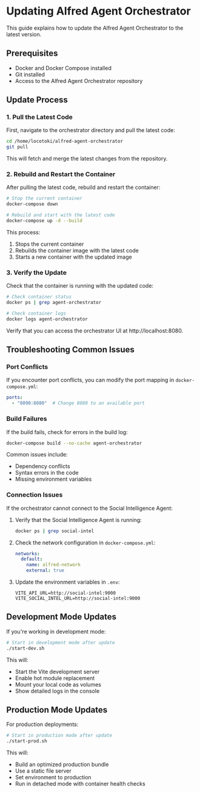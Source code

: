 # Updating Alfred Agent Orchestrator

This guide explains how to update the Alfred Agent Orchestrator to the latest version.

## Prerequisites

- Docker and Docker Compose installed
- Git installed
- Access to the Alfred Agent Orchestrator repository

## Update Process

### 1. Pull the Latest Code

First, navigate to the orchestrator directory and pull the latest code:

```bash
cd /home/locotoki/alfred-agent-orchestrator
git pull
```

This will fetch and merge the latest changes from the repository.

### 2. Rebuild and Restart the Container

After pulling the latest code, rebuild and restart the container:

```bash
# Stop the current container
docker-compose down

# Rebuild and start with the latest code
docker-compose up -d --build
```

This process:
1. Stops the current container
2. Rebuilds the container image with the latest code
3. Starts a new container with the updated image

### 3. Verify the Update

Check that the container is running with the updated code:

```bash
# Check container status
docker ps | grep agent-orchestrator

# Check container logs
docker logs agent-orchestrator
```

Verify that you can access the orchestrator UI at http://localhost:8080.

## Troubleshooting Common Issues

### Port Conflicts

If you encounter port conflicts, you can modify the port mapping in `docker-compose.yml`:

```yaml
ports:
  - "8090:8080"  # Change 8080 to an available port
```

### Build Failures

If the build fails, check for errors in the build log:

```bash
docker-compose build --no-cache agent-orchestrator
```

Common issues include:
- Dependency conflicts
- Syntax errors in the code
- Missing environment variables

### Connection Issues

If the orchestrator cannot connect to the Social Intelligence Agent:

1. Verify that the Social Intelligence Agent is running:
   ```bash
   docker ps | grep social-intel
   ```

2. Check the network configuration in `docker-compose.yml`:
   ```yaml
   networks:
     default:
       name: alfred-network
       external: true
   ```

3. Update the environment variables in `.env`:
   ```
   VITE_API_URL=http://social-intel:9000
   VITE_SOCIAL_INTEL_URL=http://social-intel:9000
   ```

## Development Mode Updates

If you're working in development mode:

```bash
# Start in development mode after update
./start-dev.sh
```

This will:
- Start the Vite development server
- Enable hot module replacement
- Mount your local code as volumes
- Show detailed logs in the console

## Production Mode Updates

For production deployments:

```bash
# Start in production mode after update
./start-prod.sh
```

This will:
- Build an optimized production bundle
- Use a static file server
- Set environment to production
- Run in detached mode with container health checks
